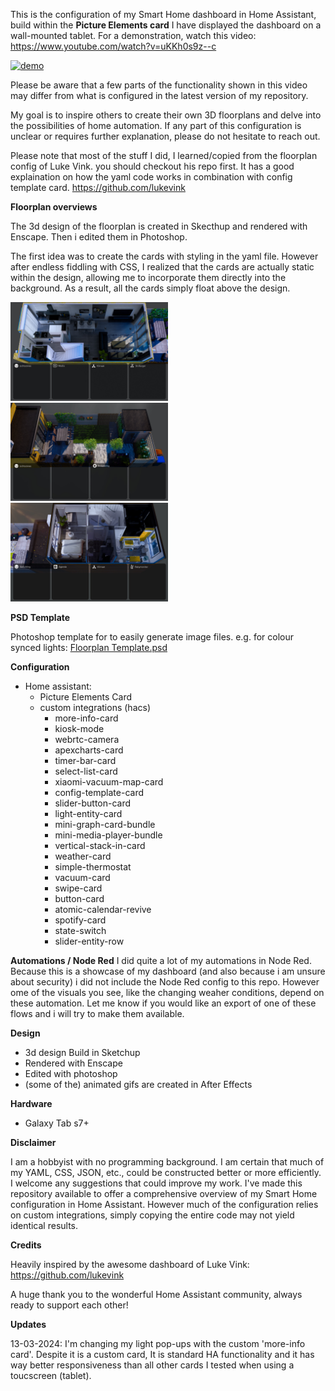 This is the configuration of my Smart Home dashboard in Home Assistant, build within the **Picture Elements card**  I have displayed the dashboard on a wall-mounted tablet. For a demonstration, watch this video: https://www.youtube.com/watch?v=uKKh0s9z--c

[![demo](www/ui/screenshots/demo_dashboard_comprs.gif)](https://www.youtube.com/watch?v=uKKh0s9z--c)


Please be aware that a few parts of the functionality shown in this video may differ from what is configured in the latest version of my repository. 

My goal is to inspire others to create their own 3D floorplans and delve into the possibilities of home automation. If any part of this configuration is unclear or requires further explanation, please do not hesitate to reach out. 

Please note that most of the stuff I did, I learned/copied from the floorplan config of Luke Vink.  you should checkout his repo first. It  has a good explaination on how the yaml code works in combination with config template card.
https://github.com/lukevink 


**Floorplan overviews**

The 3d design of the floorplan is created in Skecthup and rendered with Enscape. Then i edited them in Photoshop. 

The first idea was to create the cards with styling in the yaml file. However after endless fiddling with CSS, I realized that the cards are actually static within the design, allowing me to incorporate them directly into the background. As a result, all the cards simply float above the design.

<img src="www/ui/floorplan/0fl/floorplanday.jpg" width="50%" alt="demo">

<img src="www/ui/floorplan/tuin/tuinplan_day.jpg" width="50%" alt="demo">

<img src="www/ui/floorplan/1fl/1fl_dayview.jpg" width="50%" alt="demo">

**PSD Template**

Photoshop template for to easily generate image files. e.g. for colour synced lights: [Floorplan Template.psd ](https://github.com/re-1st/HA-3d-floorplan/blob/master/www/ui/floorplan/floorplan%20lights%20template.zip)


**Configuration**
- Home assistant:
    - Picture Elements Card
    - custom integrations  (hacs)
        - more-info-card
        - kiosk-mode
        - webrtc-camera
        - apexcharts-card
        - timer-bar-card
        - select-list-card
        - xiaomi-vacuum-map-card
        - config-template-card
        - slider-button-card
        - light-entity-card
        - mini-graph-card-bundle
        - mini-media-player-bundle
        - vertical-stack-in-card
        - weather-card
        - simple-thermostat
        - vacuum-card
        - swipe-card
        - button-card
        - atomic-calendar-revive
        - spotify-card
        - state-switch
        - slider-entity-row

**Automations / Node Red**
I did quite a lot of my automations in Node Red. Because this is a showcase of my dashboard (and also because i am unsure about security) i did not include the Node Red config to this repo.
However ome of the visuals you see, like the changing weaher conditions, depend on these automation. Let me know if you would like an export of one of these flows and i will try to make them available. 

**Design**
- 3d design Build in Sketchup
- Rendered with Enscape
- Edited with photoshop
- (some of the) animated gifs are created in After Effects


**Hardware**
- Galaxy Tab s7+


**Disclaimer**

I am  a hobbyist with no programming background.  I am certain that much of my YAML, CSS, JSON, etc., could be constructed better or more efficiently.  I welcome any suggestions that could improve my work. 
I've made this repository available to offer a comprehensive overview of my Smart Home configuration in Home Assistant. However much of the configuration relies on custom integrations, simply copying the entire code may not yield identical results. 

**Credits**

Heavily inspired by the awesome dashboard of Luke Vink: https://github.com/lukevink

A huge thank you to the wonderful Home Assistant community, always ready to support each other!

**Updates**

13-03-2024: I'm changing my light pop-ups with the custom 'more-info card'. Despite it is a custom card, It is standard HA functionality and it has way better responsiveness than all other cards I tested when using a toucscreen (tablet).
